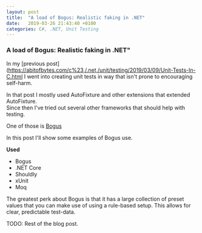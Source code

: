 ```yaml
---
layout: post
title:  "A load of Bogus: Realistic faking in .NET"
date:   2019-03-26 21:43:40 +0100
categories: C#, .NET, Unit Testing
---
```


### A load of Bogus: Realistic faking in .NET"

In my [previous post](https://abitofbytes.com/c%23,/.net,/unit/testing/2019/03/09/Unit-Tests-In-C.html I went into creating unit tests in way that isn't prone to encouraging self-harm. 

In that post I mostly used AutoFixture and other extensions that extended AutoFixture.  
Since then I've tried out several other frameworks that should help with testing.

One of those is [Bogus](https://github.com/bchavez/Bogus)

In this post I'll show some examples of Bogus use. 

**Used**
- Bogus
- .NET Core
- Shouldly
- xUnit
- Moq

The greatest perk about Bogus is that it has a large collection of preset values that you can make use of using a rule-based setup. 
This allows for clear, predictable test-data.

TODO: Rest of the blog post.
